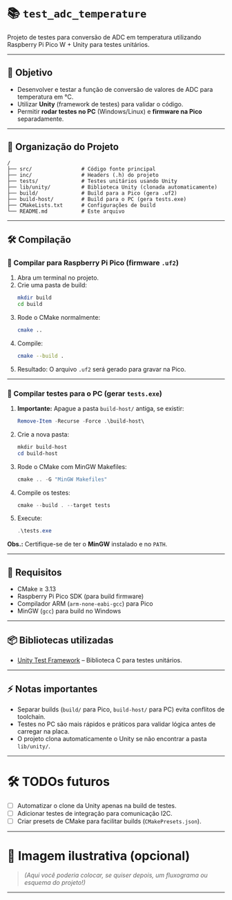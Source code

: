 # 📚 `test_adc_temperature`

Projeto de testes para conversão de ADC em temperatura utilizando Raspberry Pi Pico W + Unity para testes unitários.

---

## 🚀 Objetivo

- Desenvolver e testar a função de conversão de valores de ADC para temperatura em °C.
- Utilizar **Unity** (framework de testes) para validar o código.
- Permitir **rodar testes no PC** (Windows/Linux) e **firmware na Pico** separadamente.

---

## 📂 Organização do Projeto

```text
/
├── src/                # Código fonte principal
├── inc/                # Headers (.h) do projeto
├── tests/              # Testes unitários usando Unity
├── lib/unity/          # Biblioteca Unity (clonada automaticamente)
├── build/              # Build para a Pico (gera .uf2)
├── build-host/         # Build para o PC (gera tests.exe)
├── CMakeLists.txt      # Configurações de build
└── README.md           # Este arquivo
```

---

## 🛠️ Compilação

### 🔹 Compilar para Raspberry Pi Pico (firmware `.uf2`)

1. Abra um terminal no projeto.
2. Crie uma pasta de build:
   ```bash
   mkdir build
   cd build
   ```
3. Rode o CMake normalmente:
   ```bash
   cmake ..
   ```
4. Compile:
   ```bash
   cmake --build .
   ```
5. Resultado: O arquivo `.uf2` será gerado para gravar na Pico.

---

### 🔹 Compilar testes para o PC (gerar `tests.exe`)

1. **Importante:** Apague a pasta `build-host/` antiga, se existir:
   ```powershell
   Remove-Item -Recurse -Force .\build-host\
   ```
2. Crie a nova pasta:
   ```powershell
   mkdir build-host
   cd build-host
   ```
3. Rode o CMake com MinGW Makefiles:
   ```powershell
   cmake .. -G "MinGW Makefiles"
   ```
4. Compile os testes:
   ```powershell
   cmake --build . --target tests
   ```
5. Execute:
   ```powershell
   .\tests.exe
   ```

**Obs.:** Certifique-se de ter o **MinGW** instalado e no `PATH`.

---

## 🔧 Requisitos

- CMake ≥ 3.13
- Raspberry Pi Pico SDK (para build firmware)
- Compilador ARM (`arm-none-eabi-gcc`) para Pico
- MinGW (`gcc`) para build no Windows

---

## 📦 Bibliotecas utilizadas

- [Unity Test Framework](https://github.com/ThrowTheSwitch/Unity) – Biblioteca C para testes unitários.

---

## ⚡ Notas importantes

- Separar builds (`build/` para Pico, `build-host/` para PC) evita conflitos de toolchain.
- Testes no PC são mais rápidos e práticos para validar lógica antes de carregar na placa.
- O projeto clona automaticamente o Unity se não encontrar a pasta `lib/unity/`.

---

# 🛠️ TODOs futuros

- [ ] Automatizar o clone da Unity apenas na build de testes.
- [ ] Adicionar testes de integração para comunicação I2C.
- [ ] Criar presets de CMake para facilitar builds (`CMakePresets.json`).

---

# 📸 Imagem ilustrativa (opcional)

> *(Aqui você poderia colocar, se quiser depois, um fluxograma ou esquema do projeto!)*

---


